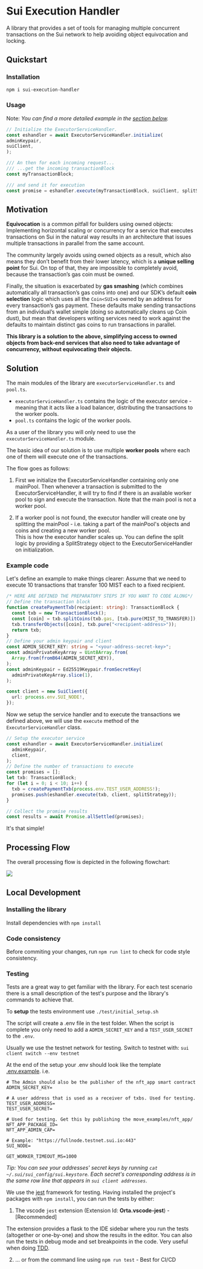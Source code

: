 # Sui Execution Handler

A library that provides a set of tools for managing multiple concurrent
transactions on the Sui network to help avoiding object equivocation and locking.

## Quickstart

### Installation
```bash
npm i sui-execution-handler
```

### Usage
Note: _You can find a more detailed example in the [section below](#Example-code)._
```typescript
// Initialize the ExecutorServiceHandler.
const eshandler = await ExecutorServiceHandler.initialize(
adminKeypair,
suiClient,
);

/// An then for each incoming request...
/// ...get the incoming transactionBlock
const myTransactionBlock;

/// and send it for execution
const promise = eshandler.execute(myTransactionBlock, suiClient, splitStrategy);
```

## Motivation

**Equivocation** is a common pitfall for builders using owned objects:
Implementing horizontal scaling or concurrency for a service that executes
transactions on Sui in the natural way results in an architecture that issues 
multiple transactions in parallel from the same account.

The community largely avoids using owned objects as a result, which also means 
they don’t benefit from their lower latency, which is a **unique selling point** 
for Sui. On top of that, they are impossible to completely avoid, because the 
transaction’s gas coin must be owned.

Finally, the situation is exacerbated by **gas smashing** (which combines automatically
all transaction’s gas coins into one) and our SDK’s default **coin selection** logic
which uses all the `Coin<SUI>`s owned by an address for every transaction’s 
gas payment. These defaults make sending transactions from an individual’s wallet 
simple (doing so automatically cleans up Coin dust), but mean that developers 
writing services need to work against the defaults to maintain distinct gas 
coins to run transactions in parallel.

**This library is a solution to the above, simplifying access to owned objects from 
back-end services that also need to take advantage of concurrency,
without equivocating their objects.**

## Solution

The main modules of the library are `executorServiceHandler.ts` and `pool.ts`.

- `executorServiceHandler.ts` contains the logic of the executor service - meaning
that it acts like a load balancer, distributing the transactions to the worker pools.
- `pool.ts` contains the logic of the worker pools.


As a user of the library you will only need to use the `executorServiceHandler.ts` module.

The basic idea of our solution is to use multiple **worker pools**
where each one of them will execute one of the transactions. 

The flow goes as follows:

1. First we initialize the ExecutorServiceHandler containing only one mainPool.
Then whenever a transaction is submitted to the ExecutorServiceHandler, it will
try to find if there is an available worker pool to sign and execute the transaction. 
Note that the main pool is not a worker pool.

2. If a worker pool is not found, the executor handler will create one by splitting
the mainPool - i.e. taking a part of the mainPool's objects and coins and creating a new worker pool.  
This is how the executor handler scales up. You can define the split logic by providing
a SplitStrategy object to the ExecutorServiceHandler on initialization.

### Example code

Let's define an example to make things clearer: Assume that we need to execute 10 transactions that transfer 100 MIST each to a fixed recipient.
```typescript
/* HERE ARE DEFINED THE PREPARATORY STEPS IF YOU WANT TO CODE ALONG*/
// Define the transaction block
function createPaymentTxb(recipient: string): TransactionBlock {
  const txb = new TransactionBlock();
  const [coin] = txb.splitCoins(txb.gas, [txb.pure(MIST_TO_TRANSFER)]);
  txb.transferObjects([coin], txb.pure("<recipient-address>"));
  return txb;
}
// Define your admin keypair and client
const ADMIN_SECRET_KEY: string = "<your-address-secret-key>";
const adminPrivateKeyArray = Uint8Array.from(
  Array.from(fromB64(ADMIN_SECRET_KEY)),
);
const adminKeypair = Ed25519Keypair.fromSecretKey(
  adminPrivateKeyArray.slice(1),
);

const client = new SuiClient({
  url: process.env.SUI_NODE!,
});

```

Now we setup the service handler and to execute the transactions we defined above, we will use the `execute` method of the `ExecutorServiceHandler` class.

```typescript
// Setup the executor service
const eshandler = await ExecutorServiceHandler.initialize(
  adminKeypair,
  client,
);
// Define the number of transactions to execute
const promises = [];
let txb: TransactionBlock;
for (let i = 0; i < 10; i++) {
  txb = createPaymentTxb(process.env.TEST_USER_ADDRESS!);
  promises.push(eshandler.execute(txb, client, splitStrategy));
}

// Collect the promise results
const results = await Promise.allSettled(promises);
```

It's that simple! 

## Processing Flow
The overall processing flow is depicted in the following flowchart:

![](https://github.com/MystenLabs/sui_execution_handler/blob/main/sui-exec-handler-flowchart.png)


## Local Development

### Installing the library

Install dependencies with `npm install`

### Code consistency
Before commiting your changes, run `npm run lint` to check for code style consistency.

### Testing

Tests are a great way to get familiar with the library. For each test scenario
there is a small description of the test's purpose and the library's commands to achieve that.

To **setup** the tests environment use `./test/initial_setup.sh`

The script will create a .env file in the test folder.
When the script is complete you only need to add a `ADMIN_SECRET_KEY` and a `TEST_USER_SECRET` to the `.env`.

Usually we use the testnet network for testing. Switch to testnet with: `sui client switch --env testnet`

At the end of the setup your .env should look like the template [.env.example](https://github.com/MystenLabs/coin_management_system/blob/main/test/.env.example).
i.e.

```[.env]
# The Admin should also be the publisher of the nft_app smart contract
ADMIN_SECRET_KEY=

# A user address that is used as a receiver of txbs. Used for testing.
TEST_USER_ADDRESS=
TEST_USER_SECRET=

# Used for testing. Get this by publishing the move_examples/nft_app/
NFT_APP_PACKAGE_ID=
NFT_APP_ADMIN_CAP=

# Example: "https://fullnode.testnet.sui.io:443"
SUI_NODE=

GET_WORKER_TIMEOUT_MS=1000
```

_Tip: You can see your addresses' secret keys by running `cat ~/.sui/sui_config/sui.keystore`. Each
secret's corresponding address is in the same row line that appears in `sui client addresses`_.

We use the [jest](https://jestjs.io/) framework for testing. Having installed the project's packages with `npm install`, you can run the tests by either:

1. The vscode `jest` extension (Extension Id: **Orta.vscode-jest**) - [Recommended]

The extension provides a flask to the IDE sidebar where you run the tests (altogether or one-by-one) and show the results in the editor. You can also run the tests in debug mode and set breakpoints in the code. Very useful when doing [TDD](https://en.wikipedia.org/wiki/Test-driven_development).

2. ... or from the command line using `npm run test` - Best for CI/CD

